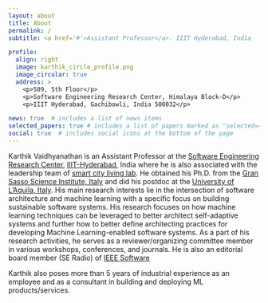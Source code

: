 ```yaml
---
layout: about
title: About
permalink: /
subtitle: <a href='#'>Assistant Professor</a>. IIIT Hyderabad, India

profile:
  align: right
  image: karthik_circle_profile.png
  image_circular: true
  address: >
    <p>509, 5th Floor</p>
    <p>Software Engineering Research Center, Himalaya Block-D</p>
    <p>IIIT Hyderabad, Gachibowli, India 500032</p>

news: true  # includes a list of news items
selected_papers: true # includes a list of papers marked as "selected={true}"
social: true  # includes social icons at the bottom of the page
---
```

Karthik Vaidhyanathan is an Assistant Professor at the [Software Engineering Research Center](https://serc.iiit.ac.in/index.html), [IIIT-Hyderabad](https://www.iiit.ac.in/), India where he is also associated with the leadership team of [smart city living lab](https://smartcitylivinglab.iiit.ac.in/). He obtained his Ph.D. from the [Gran Sasso Science Institute, Italy](https://gssi.it) and did his postdoc at the [University of L’Aquila, Italy](https://www.univaq.it/).  His main research interests lie in the intersection of software architecture and machine learning with a specific focus on building sustainable software systems. His research focuses on how machine learning techniques can be leveraged to better architect self-adaptive systems and further how to better define architecting practices for developing Machine Learning-enabled software systems.  As a part of his research activities, he serves as a reviewer/organizing committee member in various workshops, conferences, and journals. He is also an editorial board member (SE Radio) of [IEEE Software](https://www.computer.org/csdl/magazine/so/about/13606)


Karthik also poses more than 5 years of industrial experience as an employee and as a consultant in building and deploying ML products/services.
